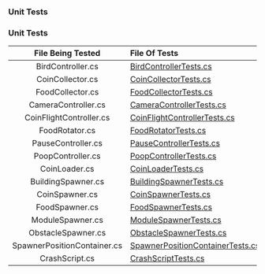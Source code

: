 ### Unit Tests

  ### Unit Tests
  | File Being Tested | File Of Tests |
  |:-----------------:|:--------------|
  | BirdController.cs | [BirdControllerTests.cs](Assets/Tests/Editor/BirdControllerTests.cs) |
  | CoinCollector.cs  | [CoinCollectorTests.cs](Assets/Tests/Editor/CoinCollectorTests.cs) |
  | FoodCollector.cs  | [FoodCollectorTests.cs](Assets/Tests/Editor/FoodCollectorTests.cs) |
  |CameraController.cs| [CameraControllerTests.cs](Assets/Tests/Editor/CameraControllerTests.cs) |
  |CoinFlightController.cs| [CoinFlightControllerTests.cs](Assets/Tests/Editor/CoinFlightControllerTests.cs) |
  | FoodRotator.cs    | [FoodRotatorTests.cs](Assets/Tests/Editor/FoodRotatorTests.cs) |
  | PauseController.cs| [PauseControllerTests.cs](Assets/Tests/Editor/PauseControllerTests.cs) |
  | PoopController.cs | [PoopControllerTests.cs](Assets/Tests/Editor/PoopControllerTests.cs) |
  | CoinLoader.cs     | [CoinLoaderTests.cs](Assets/Tests/Editor/CoinLoaderTests.cs) |
  | BuildingSpawner.cs| [BuildingSpawnerTests.cs](Assets/Tests/Editor/BuildingSpawnerTests.cs) |
  | CoinSpawner.cs    | [CoinSpawnerTests.cs](Assets/Tests/Editor/CoinSpawnerTests.cs) |
  | FoodSpawner.cs    | [FoodSpawnerTests.cs](Assets/Tests/Editor/FoodSpawnerTests.cs)
  | ModuleSpawner.cs  | [ModuleSpawnerTests.cs](Assets/Tests/Editor/ModuleSpawnerTests.cs) |
  | ObstacleSpawner.cs| [ObstacleSpawnerTests.cs](Assets/Tests/Editor/ObstacleSpawnerTests.cs) |
  |SpawnerPositionContainer.cs| [SpawnerPositionContainerTests.cs](Assets/Tests/Editor/SpawnerPositionContainerTests.cs) |
  | CrashScript.cs    | [CrashScriptTests.cs](Assets/Tests/Editor/CrashScriptTests.cs) |
